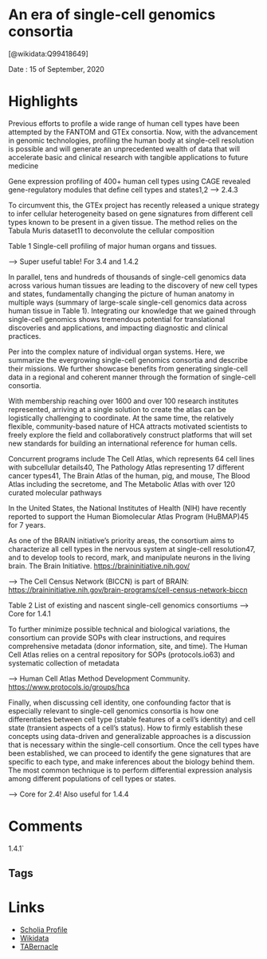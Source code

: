 
An era of single-cell genomics consortia
========================================
  
  [@wikidata:Q99418649]  
  
Date : 15 of September, 2020  

# Highlights

 Previous efforts to profile a wide range of human cell types
have been attempted by the FANTOM and GTEx consortia. Now, with the advancement in genomic technologies,
profiling the human body at single-cell resolution is possible and will generate an unprecedented wealth of data that
will accelerate basic and clinical research with tangible applications to future medicine


 Gene expression profiling of 400+ human cell types using CAGE
revealed gene-regulatory modules that define cell types
and states1,2
--> 2.4.3

 To circumvent this, the GTEx project has recently released a
unique strategy to infer cellular heterogeneity based on
gene signatures from different cell types known to be
present in a given tissue. The method relies on the Tabula
Muris dataset11 to deconvolute the cellular composition

Table 1 Single-cell profiling of major human organs and tissues.

--> Super useful table! For 3.4  and 1.4.2

 In parallel, tens and hundreds of thousands of single-cell
genomics data across various human tissues are leading to
the discovery of new cell types and states, fundamentally
changing the picture of human anatomy in multiple ways
(summary of large-scale single-cell genomics data across
human tissue in Table 1). Integrating our knowledge that
we gained through single-cell genomics shows tremendous
potential for translational discoveries and applications, and
impacting diagnostic and clinical practices.

Per into the complex nature of individual organ systems. Here, we summarize the evergrowing single-cell genomics consortia and describe their missions. We further showcase benefits from generating
single-cell data in a regional and coherent manner through the formation of single-cell consortia.

With membership reaching over 1600 and over 100 research institutes
represented, arriving at a single solution to create the atlas
can be logistically challenging to coordinate. At the same
time, the relatively flexible, community-based nature of
HCA attracts motivated scientists to freely explore the
field and collaboratively construct platforms that will set
new standards for building an international reference for
human cells.

 Concurrent programs include The Cell
Atlas, which represents 64 cell lines with subcellular
details40, The Pathology Atlas representing 17 different
cancer types41, The Brain Atlas of the human, pig, and
mouse, The Blood Atlas including the secretome, and The
Metabolic Atlas with over 120 curated molecular pathways

In the United States, the National Institutes of Health
(NIH) have recently reported to support the Human
Biomolecular Atlas Program (HuBMAP)45 for 7 years.

As one of the BRAIN initiative’s priority areas, the
consortium aims to characterize all cell types in the nervous system at single-cell resolution47, and to develop
tools to record, mark, and manipulate neurons in the
living brain. The Brain Initiative. https://braininitiative.nih.gov/

--> The Cell Census Network (BICCN) is part of BRAIN: https://braininitiative.nih.gov/brain-programs/cell-census-network-biccn


Table 2 List of existing and nascent single-cell genomics consortiums
--> Core for 1.4.1

To further minimize possible technical and
biological variations, the consortium can provide SOPs
with clear instructions, and requires comprehensive
metadata (donor information, site, and time). The Human
Cell Atlas relies on a central repository for SOPs (protocols.io63) and systematic collection of metadata

--> Human Cell Atlas Method Development Community. https://www.protocols.io/groups/hca


Finally, when discussing cell
identity, one confounding factor that is especially relevant
to single-cell genomics consortia is how one differentiates
between cell type (stable features of a cell’s identity) and
cell state (transient aspects of a cell’s status). How to
firmly establish these concepts using data-driven and
generalizable approaches is a discussion that is necessary
within the single-cell consortium.
Once the cell types have been established, we can proceed to identify the gene signatures that are specific to
each type, and make inferences about the biology behind
them. The most common technique is to perform differential expression analysis among different populations
of cell types or states.

--> Core for 2.4! Also useful for 1.4.4

# Comments
1.4.1`
## Tags

# Links
  
 * [Scholia Profile](https://scholia.toolforge.org/work/Q99418649)  
 * [Wikidata](https://www.wikidata.org/wiki/Q99418649)  
 * [TABernacle](https://tabernacle.toolforge.org/?#/tab/manual/Q99418649/P921%3BP4510)  
